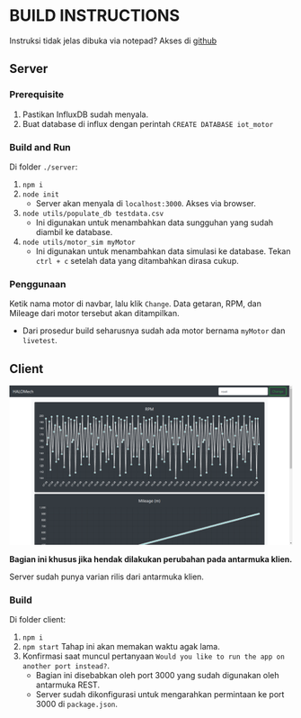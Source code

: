 # BUILD INSTRUCTIONS

Instruksi tidak jelas dibuka via notepad? Akses di [github](https://github.com/Retorikal/halomech)

## Server
### Prerequisite
1. Pastikan InfluxDB sudah menyala.
2. Buat database di influx dengan perintah `CREATE DATABASE iot_motor`

### Build and Run
Di folder `./server`:
1. `npm i`
2. `node init`
	* Server akan menyala di `localhost:3000`. Akses via browser.
3. `node utils/populate_db testdata.csv`
    * Ini digunakan untuk menambahkan data sungguhan yang sudah diambil ke database.
4. `node utils/motor_sim myMotor`
    * Ini digunakan untuk menambahkan data simulasi ke database. Tekan `ctrl + c` setelah data yang ditambahkan dirasa cukup.

### Penggunaan

Ketik nama motor di navbar, lalu klik `Change`. Data getaran, RPM, dan Mileage dari motor tersebut akan ditampilkan.
* Dari prosedur build seharusnya sudah ada motor bernama `myMotor` dan `livetest`.

## Client

![Client](client.png?raw=true "Client")

**Bagian ini khusus jika hendak dilakukan perubahan pada antarmuka klien.**

Server sudah punya varian rilis dari antarmuka klien.

### Build

Di folder client:
1. `npm i`
2. `npm start` Tahap ini akan memakan waktu agak lama.
3. Konfirmasi saat muncul pertanyaan `Would you like to run the app on another port instead?`.
    * Bagian ini disebabkan oleh port 3000 yang sudah digunakan oleh antarmuka REST. 
	* Server sudah dikonfigurasi untuk mengarahkan permintaan ke port 3000 di `package.json`.